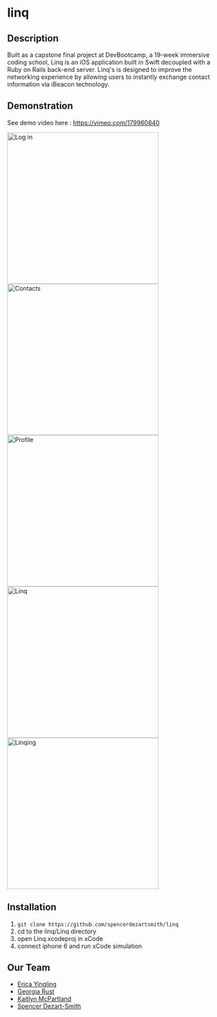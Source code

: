 # linq

## Description
Built as a capstone final project at DevBootcamp, a 19-week immersive coding school, Linq is an iOS application built in Swift decoupled with a Ruby on Rails back-end server. Linq's is designed to improve the networking experience by allowing users to instantly exchange contact information via iBeacon technology. 

## Demonstration
See demo video here : https://vimeo.com/179960840


<img src="https://github.com/spencerdezartsmith/linq/blob/development/readme_files/1.PNG" height="350" alt="Log in">
<img src="https://github.com/spencerdezartsmith/linq/blob/development/readme_files/2.PNG" height="350" alt="Contacts">
<img src="https://github.com/spencerdezartsmith/linq/blob/development/readme_files/5.PNG" height="350" alt="Profile">


<img src="https://github.com/spencerdezartsmith/linq/blob/development/readme_files/3.PNG" height="350" alt="Linq">
<img src="https://github.com/spencerdezartsmith/linq/blob/development/readme_files/4.PNG" height="350" alt="Linqing">


## Installation
1. `git clone https://github.com/spencerdezartsmith/linq`
2. cd to the linq/Linq directory
3. open Linq.xcodeproj in xCode
4. connect iphone 6 and run xCode simulation


## Our Team
- [Erica Yingling](https://github.com/eyingling02 "Erica Yingling")
- [Georgia Rust](https://github.com/grust101 "Georgia Rust")
- [Kaitlyn McPartland](https://github.com/KaitlynMcPartland "Kaitlyn McPartland")
- [Spencer Dezart-Smith](https://github.com/spencerdezartsmith "Spencer Dezart-Smith]")
